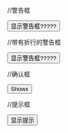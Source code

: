 //警告框
<head>
<script type="text/javascript">
function disp_alert()
{
alert("再次向您问好！在这里，我们向您演示" + '\n' + "如何向警告框添加折行。")
}
</script>
</head>
<body>
<input type="button" onclick="disp_alert()" value="显示警告框?????" />
</body>
</html>

//带有折行的警告框
<html>
<head>
<script type="text/javascript">
function disp_alert()
{
alert("再次向您问好！在这里，我们向您演示" + '\n' + "如何向警告框添加折行。")
}
</script>
</head>
<body>
<input type="button" onclick="disp_alert()" value="显示警告框?????" />
</body>
</html>

//确认框
<html>
<head>
<script type="text/javascript">
function show_confirm()
{
var r=confirm("Press a button!");
if (r==true)
  {
  alert("You pressed OK!");
  }
else
  {
  alert("You pressed Cancel!");
  }
}
</script>
</head>
<body>
<input type="button" onclick="show_confirm()" value="Showx" />
</body>
</html>

//提示框
<html>
<head>
<script type="text/javascript">
function disp_prompt()
  {
  var name=prompt("请输入您的名字","Bill Gates")
  if (name!=null && name!="")
    {
    document.write("你好！" + name + " 今天过得怎么样？")
    }
  }
</script>
</head>
<body>
<input type="button" onclick="disp_prompt()" value="显示提示" />
</body>
</html>
















